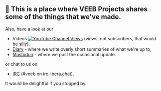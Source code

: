 ## 👋 This is a place where VEEB Projects shares some of the things that we've made.

Also, have a look at our

- Videos [![YouTube Channel Views](https://img.shields.io/youtube/channel/views/UCz5BOU9J9pB_O0B8-rDjCWQ?label=YouTube&style=social)](https://www.youtube.com/channel/UCz5BOU9J9pB_O0B8-rDjCWQ) (views, not subscribers, that would be silly),
- [Diary](https://veeb.ch/projects) - where we write overly short summaries of what we're up to,
- <a rel="me" href="https://fosstodon.org/@veeb">Mastodon</a> - where we post the occasional update.

or chat to us on

- [IRC](https://web.libera.chat/?nick=LotOfFroth%3F#veeb) (#veeb on irc.libera.chat).

It would be delightful if you stopped by. 

<!---
veebch/veebch is a ✨ special ✨ repository because its `README.md` (this file) appears on your GitHub profile.
You can click the Preview link to take a look at your changes.
--->
